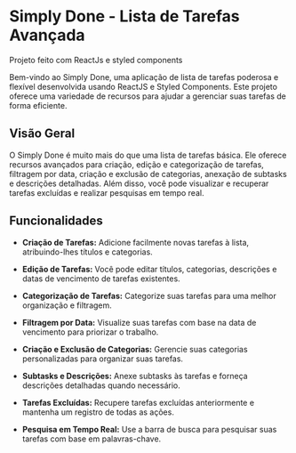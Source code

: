 # Simply Done - Lista de Tarefas Avançada

Projeto feito com ReactJs e styled components

Bem-vindo ao Simply Done, uma aplicação de lista de tarefas poderosa e flexível desenvolvida usando ReactJS e Styled Components. Este projeto oferece uma variedade de recursos para ajudar a gerenciar suas tarefas de forma eficiente.

## Visão Geral

O Simply Done é muito mais do que uma lista de tarefas básica. Ele oferece recursos avançados para criação, edição e categorização de tarefas, filtragem por data, criação e exclusão de categorias, anexação de subtasks e descrições detalhadas. Além disso, você pode visualizar e recuperar tarefas excluídas e realizar pesquisas em tempo real.

## Funcionalidades

- **Criação de Tarefas:** Adicione facilmente novas tarefas à lista, atribuindo-lhes títulos e categorias.

- **Edição de Tarefas:** Você pode editar títulos, categorias, descrições e datas de vencimento de tarefas existentes.

- **Categorização de Tarefas:** Categorize suas tarefas para uma melhor organização e filtragem.

- **Filtragem por Data:** Visualize suas tarefas com base na data de vencimento para priorizar o trabalho.

- **Criação e Exclusão de Categorias:** Gerencie suas categorias personalizadas para organizar suas tarefas.

- **Subtasks e Descrições:** Anexe subtasks às tarefas e forneça descrições detalhadas quando necessário.

- **Tarefas Excluídas:** Recupere tarefas excluídas anteriormente e mantenha um registro de todas as ações.

- **Pesquisa em Tempo Real:** Use a barra de busca para pesquisar suas tarefas com base em palavras-chave.


